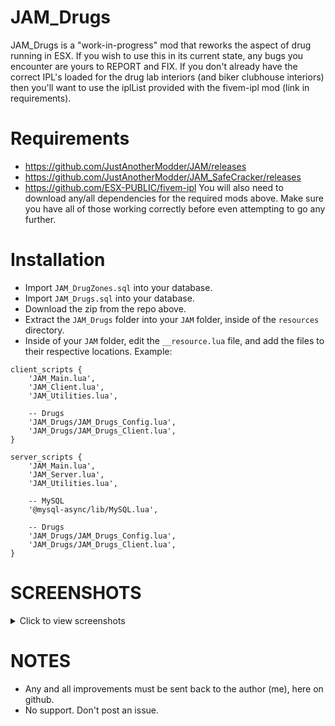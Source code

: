 # JAM_Drugs

JAM_Drugs is a "work-in-progress" mod that reworks the aspect of drug running in ESX. If you wish to use this in its current state, any bugs you encounter are yours to REPORT and FIX. If you don't already have the correct IPL's loaded for the drug lab interiors (and biker clubhouse interiors) then you'll want to use the iplList provided with the fivem-ipl mod (link in requirements).

# Requirements
- https://github.com/JustAnotherModder/JAM/releases
- https://github.com/JustAnotherModder/JAM_SafeCracker/releases
- https://github.com/ESX-PUBLIC/fivem-ipl
You will also need to download any/all dependencies for the required mods above. Make sure you have all of those working correctly before even attempting to go any further.

# Installation
- Import `JAM_DrugZones.sql` into your database.
- Import `JAM_Drugs.sql` into your database.
- Download the zip from the repo above.
- Extract the `JAM_Drugs` folder into your `JAM` folder, inside of the `resources` directory.
- Inside of your `JAM` folder, edit the `__resource.lua` file, and add the files to their respective locations. Example:

```
client_scripts {
	'JAM_Main.lua',
	'JAM_Client.lua',
	'JAM_Utilities.lua',

	-- Drugs
	'JAM_Drugs/JAM_Drugs_Config.lua',
	'JAM_Drugs/JAM_Drugs_Client.lua',
}

server_scripts {	
	'JAM_Main.lua',
	'JAM_Server.lua',
	'JAM_Utilities.lua',

	-- MySQL
	'@mysql-async/lib/MySQL.lua',

	-- Drugs
	'JAM_Drugs/JAM_Drugs_Config.lua',
	'JAM_Drugs/JAM_Drugs_Client.lua',
}
```

# SCREENSHOTS
<details>
  <summary>Click to view screenshots</summary>
  
  - Purchase direct from gang manufacturing plants.
![alttext](https://i.imgur.com/hS59kyV.jpg)
![alttext](https://i.imgur.com/tAUbkkc.jpg)
![alttext](https://i.imgur.com/3n1haZe.jpg)
  
  - Or try to rob their supply.
![alttext](https://i.imgur.com/PJf3fyg.jpg)
![alttext](https://i.imgur.com/u2x8wOw.jpg)
![alttext](https://i.imgur.com/UnBuwJJ.jpg)

  - Sell to random NPCs for more smaller deals and larger profit, or to gangs for bulk sales - but be careful, gangs might try to rob you and pedestrians might try to attack you or rat you out to the police!
![alttext](https://i.imgur.com/MQ6eU32.jpg)
![alttext](https://i.imgur.com/jQORGS8.jpg)
</details>

# NOTES
- Any and all improvements must be sent back to the author (me), here on github.
- No support. Don't post an issue.
